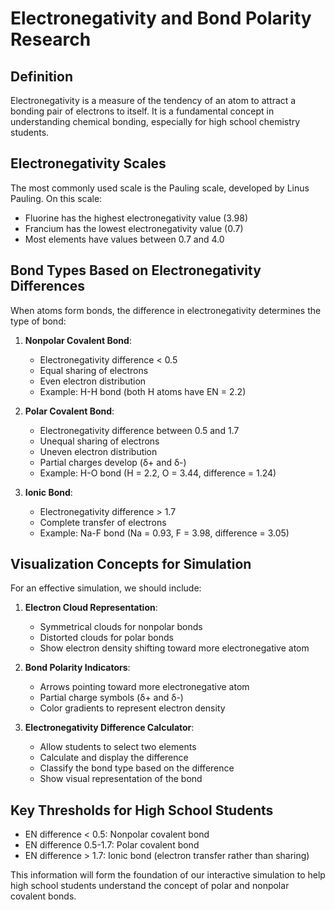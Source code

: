 # Electronegativity and Bond Polarity Research

## Definition
Electronegativity is a measure of the tendency of an atom to attract a bonding pair of electrons to itself. It is a fundamental concept in understanding chemical bonding, especially for high school chemistry students.

## Electronegativity Scales
The most commonly used scale is the Pauling scale, developed by Linus Pauling. On this scale:
- Fluorine has the highest electronegativity value (3.98)
- Francium has the lowest electronegativity value (0.7)
- Most elements have values between 0.7 and 4.0

## Bond Types Based on Electronegativity Differences
When atoms form bonds, the difference in electronegativity determines the type of bond:

1. **Nonpolar Covalent Bond**:
   - Electronegativity difference < 0.5
   - Equal sharing of electrons
   - Even electron distribution
   - Example: H-H bond (both H atoms have EN = 2.2)

2. **Polar Covalent Bond**:
   - Electronegativity difference between 0.5 and 1.7
   - Unequal sharing of electrons
   - Uneven electron distribution
   - Partial charges develop (δ+ and δ-)
   - Example: H-O bond (H = 2.2, O = 3.44, difference = 1.24)

3. **Ionic Bond**:
   - Electronegativity difference > 1.7
   - Complete transfer of electrons
   - Example: Na-F bond (Na = 0.93, F = 3.98, difference = 3.05)

## Visualization Concepts for Simulation
For an effective simulation, we should include:

1. **Electron Cloud Representation**:
   - Symmetrical clouds for nonpolar bonds
   - Distorted clouds for polar bonds
   - Show electron density shifting toward more electronegative atom

2. **Bond Polarity Indicators**:
   - Arrows pointing toward more electronegative atom
   - Partial charge symbols (δ+ and δ-)
   - Color gradients to represent electron density

3. **Electronegativity Difference Calculator**:
   - Allow students to select two elements
   - Calculate and display the difference
   - Classify the bond type based on the difference
   - Show visual representation of the bond

## Key Thresholds for High School Students
- EN difference < 0.5: Nonpolar covalent bond
- EN difference 0.5-1.7: Polar covalent bond
- EN difference > 1.7: Ionic bond (electron transfer rather than sharing)

This information will form the foundation of our interactive simulation to help high school students understand the concept of polar and nonpolar covalent bonds.
